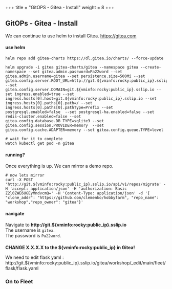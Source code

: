 +++
title = "GitOPS - Gitea - Install"
weight = 8
+++


## GitOPs - Gitea - Install

We can continue to use helm to install Gitea. https://gitea.com

#### use helm

```ctr:rocky
helm repo add gitea-charts https://dl.gitea.io/charts/ --force-update

helm upgrade -i gitea gitea-charts/gitea --namespace gitea --create-namespace --set gitea.admin.password=Pa22word --set gitea.admin.username=gitea --set persistence.size=500Mi --set gitea.config.server.ROOT_URL=http://git.${vminfo:rocky:public_ip}.sslip.io --set gitea.config.server.DOMAIN=git.${vminfo:rocky:public_ip}.sslip.io --set ingress.enabled=true --set ingress.hosts[0].host=git.${vminfo:rocky:public_ip}.sslip.io --set ingress.hosts[0].paths[0].path=/ --set ingress.hosts[0].paths[0].pathType=Prefix --set postgresql.enabled=false  --set postgresql-ha.enabled=false --set redis-cluster.enabled=false --set gitea.config.database.DB_TYPE=sqlite3 --set gitea.config.session.PROVIDER=memory  --set gitea.config.cache.ADAPTER=memory --set gitea.config.queue.TYPE=level

# wait for it to complete
watch kubectl get pod -n gitea
```

#### running?
Once everything is up. We can mirror a demo repo.

```ctr:rocky
# now lets mirror
curl -X POST 'http://git.${vminfo:rocky:public_ip}.sslip.io/api/v1/repos/migrate' -H 'accept: application/json' -H 'authorization: Basic Z2l0ZWE6UGEyMndvcmQ=' -H 'Content-Type: application/json' -d '{ "clone_addr": "https://github.com/clemenko/hobbyfarm", "repo_name": "workshop","repo_owner": "gitea"}'
```
   
#### navigate

Navigate to **http://git.${vminfo:rocky:public_ip}.sslip.io**  
The username is `gitea`.  
The password is `Pa22word`.

####

**CHANGE X.X.X.X to the ${vminfo:rocky:public_ip} in Gitea!**

We need to edit flask yaml : http://git.${vminfo:rocky:public_ip}.sslip.io/gitea/workshop/_edit/main/fleet/flask/flask.yaml

### On to Fleet
